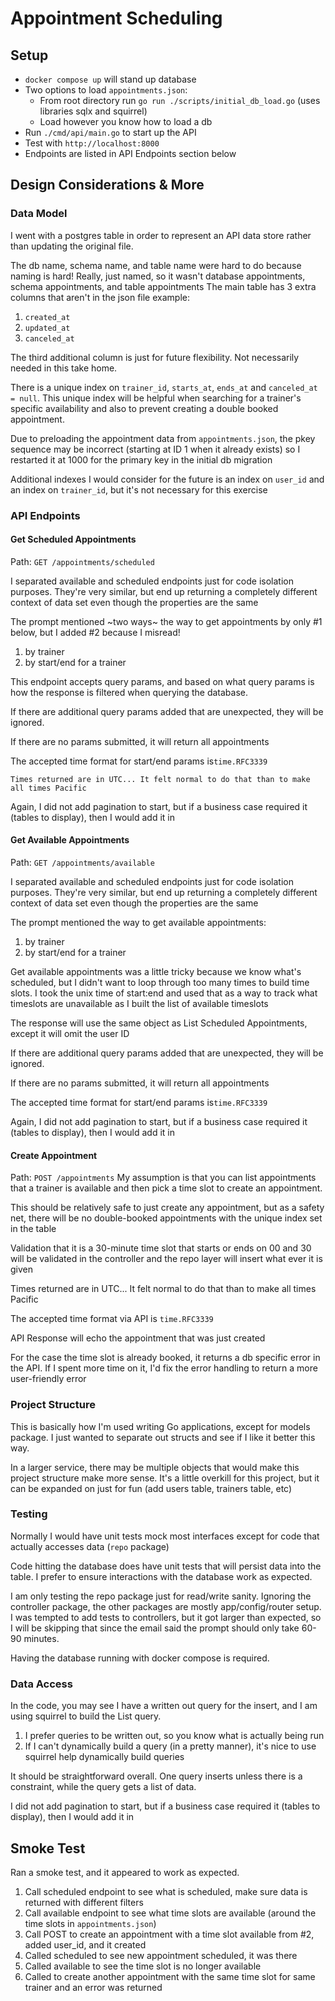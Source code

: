 # Appointment Scheduling

## Setup
- `docker compose up` will stand up database
- Two options to load `appointments.json`:
  - From root directory run `go run ./scripts/initial_db_load.go` (uses libraries sqlx and squirrel)
  - Load however you know how to load a db 
- Run `./cmd/api/main.go` to start up the API
- Test with `http://localhost:8000`
- Endpoints are listed in API Endpoints section below

## Design Considerations & More
### Data Model
I went with a postgres table in order to represent an API data store rather than updating the original file.

The db name, schema name, and table name were hard to do because naming is hard! Really, just named, so it wasn't database appointments, schema appointments, and table appointments
The main table has 3 extra columns that aren't in the json file example:
1. `created_at`
2. `updated_at`
3. `canceled_at`

The third additional column is just for future flexibility. Not necessarily needed in this take home.

There is a unique index on `trainer_id`, `starts_at`, `ends_at` and `canceled_at = null`. 
This unique index will be helpful when searching for a trainer's specific availability and also to prevent creating a double booked appointment.

Due to preloading the appointment data from `appointments.json`, the pkey sequence may be incorrect (starting at ID 1 when it already exists) so I restarted it at 1000 for the primary key in the initial db migration

Additional indexes I would consider for the future is an index on `user_id` and an index on `trainer_id`, but it's not necessary for this exercise

### API Endpoints
#### Get Scheduled Appointments
Path: `GET /appointments/scheduled`

I separated available and scheduled endpoints just for code isolation purposes.
They're very similar, but end up returning a completely different context of data set even though the properties are the same

The prompt mentioned ~two ways~ the way to get appointments by only #1 below, but I added #2 because I misread!
1. by trainer
2. by start/end for a trainer

This endpoint accepts query params, and based on what query params is how the response is filtered when querying the database.

If there are additional query params added that are unexpected, they will be ignored.

If there are no params submitted, it will return all appointments

The accepted time format for start/end params is`time.RFC3339`

`Times returned are in UTC... It felt normal to do that than to make all times Pacific`

Again, I did not add pagination to start, but if a business case required it (tables to display), then I would add it in

#### Get Available Appointments
Path: `GET /appointments/available`

I separated available and scheduled endpoints just for code isolation purposes.
They're very similar, but end up returning a completely different context of data set even though the properties are the same

The prompt mentioned the way to get available appointments:
1. by trainer
2. by start/end for a trainer

Get available appointments was a little tricky because we know what's scheduled, but I didn't want to loop through too many times to build time slots.
I took the unix time of start:end and used that as a way to track what timeslots are unavailable as I built the list of available timeslots

The response will use the same object as List Scheduled Appointments, except it will omit the user ID

If there are additional query params added that are unexpected, they will be ignored.

If there are no params submitted, it will return all appointments

The accepted time format for start/end params is`time.RFC3339`

Again, I did not add pagination to start, but if a business case required it (tables to display), then I would add it in

#### Create Appointment
Path: `POST /appointments`
My assumption is that you can list appointments that a trainer is available and then pick a time slot to create an appointment.

This should be relatively safe to just create any appointment, but as a safety net, there will be no double-booked appointments with the unique index set in the table

Validation that it is a 30-minute time slot that starts or ends on 00 and 30 will be validated in the controller and the repo layer will insert what ever it is given

Times returned are in UTC... It felt normal to do that than to make all times Pacific

The accepted time format via API is `time.RFC3339`

API Response will echo the appointment that was just created

For the case the time slot is already booked, it returns a db specific error in the API. 
If I spent more time on it, I'd fix the error handling to return a more user-friendly error

### Project Structure
This is basically how I'm used writing Go applications, except for models package. I just wanted to separate out structs and see if I like it better this way.

In a larger service, there may be multiple objects that would make this project structure make more sense.
It's a little overkill for this project, but it can be expanded on just for fun (add users table, trainers table, etc)

### Testing
Normally I would have unit tests mock most interfaces except for code that actually accesses data (`repo` package)

Code hitting the database does have unit tests that will persist data into the table.
I prefer to ensure interactions with the database work as expected.

I am only testing the repo package just for read/write sanity. Ignoring the controller package, the other packages are mostly app/config/router setup.
I was tempted to add tests to controllers, but it got larger than expected, so I will be skipping that since the email said the prompt should only take 60-90 minutes.

Having the database running with docker compose is required.

### Data Access
In the code, you may see I have a written out query for the insert, and I am using squirrel to build the List query.
1. I prefer queries to be written out, so you know what is actually being run
2. If I can't dynamically build a query (in a pretty manner), it's nice to use squirrel help dynamically build queries

It should be straightforward overall. One query inserts unless there is a constraint, while the query gets a list of data.

I did not add pagination to start, but if a business case required it (tables to display), then I would add it in

## Smoke Test
Ran a smoke test, and it appeared to work as expected.
1. Call scheduled endpoint to see what is scheduled, make sure data is returned with different filters
2. Call available endpoint to see what time slots are available (around the time slots in `appointments.json`)
3. Call POST to create an appointment with a time slot available from #2, added user_id, and it created
4. Called scheduled to see new appointment scheduled, it was there
5. Called available to see the time slot is no longer available
6. Called to create another appointment with the same time slot for same trainer and an error was returned
